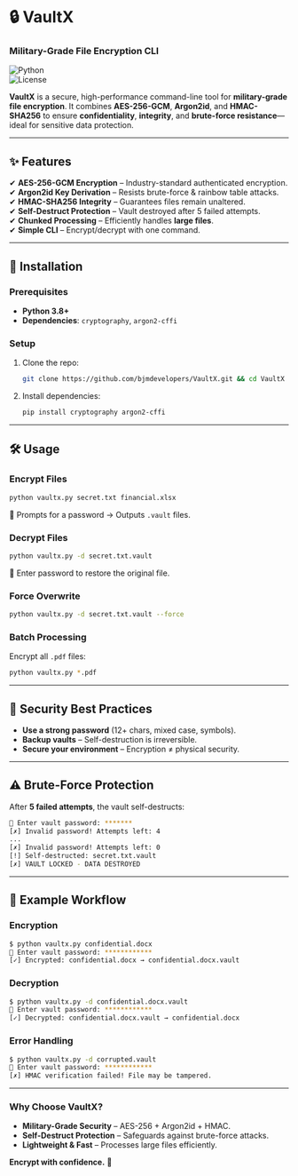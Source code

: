 # **🔒 VaultX**  
### **Military-Grade File Encryption CLI**  
 
![Python](https://img.shields.io/badge/Python-3.8%2B-blue?logo=python&style=flat-square)  
![License](https://img.shields.io/badge/License-MIT-green?style=flat-square)  

**VaultX** is a secure, high-performance command-line tool for **military-grade file encryption**. It combines **AES-256-GCM**, **Argon2id**, and **HMAC-SHA256** to ensure **confidentiality**, **integrity**, and **brute-force resistance**—ideal for sensitive data protection.  

---

## **✨ Features**  
✔ **AES-256-GCM Encryption** – Industry-standard authenticated encryption.  
✔ **Argon2id Key Derivation** – Resists brute-force & rainbow table attacks.  
✔ **HMAC-SHA256 Integrity** – Guarantees files remain unaltered.  
✔ **Self-Destruct Protection** – Vault destroyed after 5 failed attempts.  
✔ **Chunked Processing** – Efficiently handles **large files**.  
✔ **Simple CLI** – Encrypt/decrypt with one command.  

---

## **🚀 Installation**  
### **Prerequisites**  
- **Python 3.8+**  
- **Dependencies**: `cryptography`, `argon2-cffi`  

### **Setup**  
1. Clone the repo:  
   ```sh
   git clone https://github.com/bjmdevelopers/VaultX.git && cd VaultX
   ```  
2. Install dependencies:  
   ```sh
   pip install cryptography argon2-cffi
   ```  

---

## **🛠 Usage**  
### **Encrypt Files**  
```sh
python vaultx.py secret.txt financial.xlsx  
```  
📌 Prompts for a password → Outputs `.vault` files.  

### **Decrypt Files**  
```sh
python vaultx.py -d secret.txt.vault  
```  
📌 Enter password to restore the original file.  

### **Force Overwrite**  
```sh
python vaultx.py -d secret.txt.vault --force  
```  

### **Batch Processing**  
Encrypt all `.pdf` files:  
```sh
python vaultx.py *.pdf  
```  

---

## **🔐 Security Best Practices**  
- **Use a strong password** (12+ chars, mixed case, symbols).  
- **Backup vaults** – Self-destruction is irreversible.  
- **Secure your environment** – Encryption ≠ physical security.  


---

## **⚠️ Brute-Force Protection**  
After **5 failed attempts**, the vault self-destructs:  
```sh
🔑 Enter vault password: *******  
[✗] Invalid password! Attempts left: 4  
...  
[✗] Invalid password! Attempts left: 0  
[!] Self-destructed: secret.txt.vault  
[✗] VAULT LOCKED - DATA DESTROYED  
```  

---

## **📜 Example Workflow**  
### **Encryption**  
```sh
$ python vaultx.py confidential.docx  
🔑 Enter vault password: ************  
[✓] Encrypted: confidential.docx → confidential.docx.vault  
```  

### **Decryption**  
```sh
$ python vaultx.py -d confidential.docx.vault  
🔑 Enter vault password: ************  
[✓] Decrypted: confidential.docx.vault → confidential.docx  
```  

### **Error Handling**  
```sh
$ python vaultx.py -d corrupted.vault  
🔑 Enter vault password: ************  
[✗] HMAC verification failed! File may be tampered.  
```  
---

### **Why Choose VaultX?**  
- **Military-Grade Security** – AES-256 + Argon2id + HMAC.  
- **Self-Destruct Protection** – Safeguards against brute-force attacks.  
- **Lightweight & Fast** – Processes large files efficiently.  

**Encrypt with confidence.** 🚀